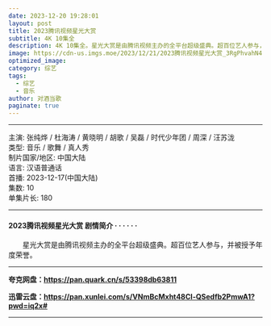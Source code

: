 ```yaml
---
date: 2023-12-20 19:28:01
layout: post
title: 2023腾讯视频星光大赏
subtitle: 4K 10集全
description: 4K 10集全。星光大赏是由腾讯视频主办的全平台超级盛典。超百位艺人参与，并被授予年度荣誉......
image: https://cdn-us.imgs.moe/2023/12/21/2023腾讯视频星光大赏_3RgPhvahN4.webp
optimized_image: 
category: 综艺
tags:
  - 综艺
  - 音乐
author: 对酒当歌
paginate: true
---
```


---

主演: 张纯烨 / 杜海涛 / 黄晓明 / 胡歌 / 吴磊 / 时代少年团 / 周深 / 汪苏泷  
类型: 音乐 / 歌舞 / 真人秀  
制片国家/地区: 中国大陆  
语言: 汉语普通话  
首播: 2023-12-17(中国大陆)  
集数: 10  
单集片长: 180  

---

#### 2023腾讯视频星光大赏 剧情简介 · · · · · ·

　　星光大赏是由腾讯视频主办的全平台超级盛典。超百位艺人参与，并被授予年度荣誉。

---

**夸克网盘：<https://pan.quark.cn/s/53398db63811>**

**迅雷云盘：<https://pan.xunlei.com/s/VNmBcMxht48Cl-QSedfb2PmwA1?pwd=iq2x#>**

---
